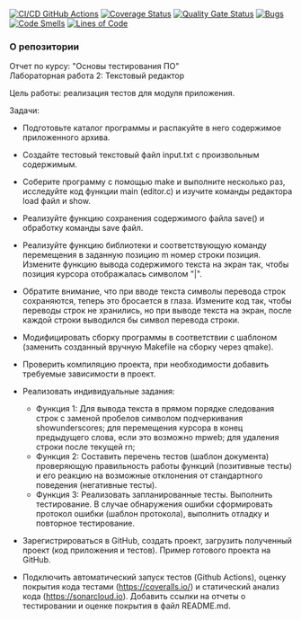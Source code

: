 [![CI/CD GitHub Actions](https://github.com/nikitagordeev10/petrsu_unit_testing_002_text_editor/actions/workflows/test-action.yml/badge.svg)](https://github.com/nikitagordeev10/petrsu_unit_testing_002_text_editor/actions/workflows/test-action.yml)
[![Coverage Status](https://coveralls.io/repos/github/nikitagordeev10/petrsu_unit_testing_002_text_editor/badge.svg?branch=main)](https://coveralls.io/github/nikitagordeev10/petrsu_unit_testing_002_text_editor?branch=main)
[![Quality Gate Status](https://sonarcloud.io/api/project_badges/measure?project=nikitagordeev10_petrsu-unit-testing-002-text-editor&metric=alert_status)](https://sonarcloud.io/summary/new_code?id=nikitagordeev10_petrsu-unit-testing-002-text-editor)
[![Bugs](https://sonarcloud.io/api/project_badges/measure?project=nikitagordeev10_petrsu-unit-testing-002-text-editor&metric=bugs)](https://sonarcloud.io/summary/new_code?id=nikitagordeev10_petrsu-unit-testing-002-text-editor)
[![Code Smells](https://sonarcloud.io/api/project_badges/measure?project=nikitagordeev10_petrsu-unit-testing-002-text-editor&metric=code_smells)](https://sonarcloud.io/summary/new_code?id=nikitagordeev10_petrsu-unit-testing-002-text-editor)
[![Lines of Code](https://sonarcloud.io/api/project_badges/measure?project=nikitagordeev10_petrsu-unit-testing-002-text-editor&metric=ncloc)](https://sonarcloud.io/summary/new_code?id=nikitagordeev10_petrsu-unit-testing-002-text-editor)

### О репозитории
Отчет по курсу: "Основы тестирования ПО"\
Лабораторная работа 2: Текстовый редактор

Цель работы: реализация тестов для модуля приложения.

Задачи:
- Подготовьте каталог программы и распакуйте в него содержимое приложенного архива.
- Создайте тестовый текстовый файл input.txt с произвольным содержимым.
- Соберите программу с помощью make и выполните несколько раз, исследуйте код функции main (editor.c) и изучите команды редактора load файл и show.
- Реализуйте функцию сохранения содержимого файла save() и обработку команды save файл.
- Реализуйте функцию библиотеки и соответствующую команду перемещения в заданную позицию m номер строки позиция. Измените функцию вывода содержимого текста на экран так, чтобы позиция курсора отображалась символом "|".
- Обратите внимание, что при вводе текста символы перевода строк сохраняются, теперь это бросается в глаза. Измените код так, чтобы переводы строк не хранились, но при выводе текста на экран, после каждой строки выводился бы символ перевода строки.
- Модифицировать сборку программы в соответствии с шаблоном (заменить созданный вручную Makefile на сборку через qmake).
- Проверить компиляцию проекта, при необходимости добавить требуемые зависимости в проект.

- Реализовать индивидуальные задания:
  - Функция 1: Для вывода текста в прямом порядке следования строк с заменой пробелов символом подчеркивания showunderscores;	для перемещения курсора в конец предыдущего слова, если это возможно mpweb;	для удаления строки после текущей rn;
  - Функция 2: Составить перечень тестов (шаблон документа) проверяющую правильность работы функций (позитивные тесты) и его реакцию на возможные отклонения от стандартного поведения (негативные тесты).
  - Функция 3: Реализовать запланированные тесты. Выполнить тестирование. В случае обнаружения ошибки сформировать протокол ошибки (шаблон протокола), выполнить отладку и повторное тестирование.

- Зарегистрироваться в GitHub, создать проект, загрузить полученный проект (код приложения и тестов). Пример готового проекта на GitHub.
- Подключить автоматический запуск тестов (Github Actions), оценку покрытия кода тестами (https://coveralls.io/) и статический анализ кода (https://sonarcloud.io). Добавить ссылки на отчеты о тестировании и оценке покрытия в файл README.md.
